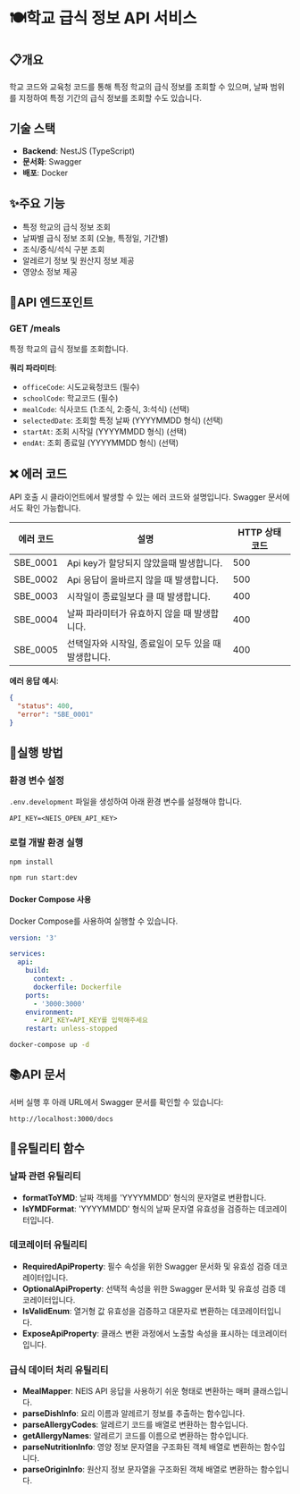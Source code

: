 # 🍽️학교 급식 정보 API 서비스

## 📋개요

학교 코드와 교육청 코드를 통해 특정 학교의 급식 정보를 조회할 수 있으며, 날짜 범위를 지정하여 특정 기간의 급식 정보를 조회할 수도 있습니다.

## 기술 스택

- **Backend**: NestJS (TypeScript)
- **문서화**: Swagger
- **배포**: Docker

## ✨주요 기능

- 특정 학교의 급식 정보 조회
- 날짜별 급식 정보 조회 (오늘, 특정일, 기간별)
- 조식/중식/석식 구분 조회
- 알레르기 정보 및 원산지 정보 제공
- 영양소 정보 제공

## 🔌API 엔드포인트

### GET /meals

특정 학교의 급식 정보를 조회합니다.

**쿼리 파라미터**:

- `officeCode`: 시도교육청코드 (필수)
- `schoolCode`: 학교코드 (필수)
- `mealCode`: 식사코드 (1:조식, 2:중식, 3:석식) (선택)
- `selectedDate`: 조회할 특정 날짜 (YYYYMMDD 형식) (선택)
- `startAt`: 조회 시작일 (YYYYMMDD 형식) (선택)
- `endAt`: 조회 종료일 (YYYYMMDD 형식) (선택)

## ❌ 에러 코드

API 호출 시 클라이언트에서 발생할 수 있는 에러 코드와 설명입니다. Swagger 문서에서도 확인 가능합니다.

| 에러 코드 | 설명                                                 | HTTP 상태 코드 |
| --------- | ---------------------------------------------------- | -------------- |
| SBE_0001  | Api key가 할당되지 않았을때 발생합니다.              | 500            |
| SBE_0002  | Api 응답이 올바르지 않을 때 발생합니다.              | 500            |
| SBE_0003  | 시작일이 종료일보다 클 때 발생합니다.                | 400            |
| SBE_0004  | 날짜 파라미터가 유효하지 않을 때 발생합니다.         | 400            |
| SBE_0005  | 선택일자와 시작일, 종료일이 모두 있을 때 발생합니다. | 400            |

**에러 응답 예시**:

```json
{
  "status": 400,
  "error": "SBE_0001"
}
```

## 🚀실행 방법

### 환경 변수 설정

`.env.development` 파일을 생성하여 아래 환경 변수를 설정해야 합니다.

```
API_KEY=<NEIS_OPEN_API_KEY>
```

### 로컬 개발 환경 실행

```bash
npm install

npm run start:dev

```

#### Docker Compose 사용

Docker Compose를 사용하여 실행할 수 있습니다.

```yaml
version: '3'

services:
  api:
    build:
      context: .
      dockerfile: Dockerfile
    ports:
      - '3000:3000'
    environment:
      - API_KEY=API_KEY를 입력해주세요
    restart: unless-stopped
```

```bash
docker-compose up -d
```

## 📚API 문서

서버 실행 후 아래 URL에서 Swagger 문서를 확인할 수 있습니다:

```
http://localhost:3000/docs
```

## 🧰유틸리티 함수

### 날짜 관련 유틸리티

- **formatToYMD**: 날짜 객체를 'YYYYMMDD' 형식의 문자열로 변환합니다.
- **IsYMDFormat**: 'YYYYMMDD' 형식의 날짜 문자열 유효성을 검증하는 데코레이터입니다.

### 데코레이터 유틸리티

- **RequiredApiProperty**: 필수 속성을 위한 Swagger 문서화 및 유효성 검증 데코레이터입니다.
- **OptionalApiProperty**: 선택적 속성을 위한 Swagger 문서화 및 유효성 검증 데코레이터입니다.
- **IsValidEnum**: 열거형 값 유효성을 검증하고 대문자로 변환하는 데코레이터입니다.
- **ExposeApiProperty**: 클래스 변환 과정에서 노출할 속성을 표시하는 데코레이터입니다.

### 급식 데이터 처리 유틸리티

- **MealMapper**: NEIS API 응답을 사용하기 쉬운 형태로 변환하는 매퍼 클래스입니다.
- **parseDishInfo**: 요리 이름과 알레르기 정보를 추출하는 함수입니다.
- **parseAllergyCodes**: 알레르기 코드를 배열로 변환하는 함수입니다.
- **getAllergyNames**: 알레르기 코드를 이름으로 변환하는 함수입니다.
- **parseNutritionInfo**: 영양 정보 문자열을 구조화된 객체 배열로 변환하는 함수입니다.
- **parseOriginInfo**: 원산지 정보 문자열을 구조화된 객체 배열로 변환하는 함수입니다.
